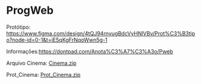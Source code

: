 # ProgWeb
Protótipo: https://www.figma.com/design/4tQJ94rnyugBdcVyHNlVBv/Prot%C3%B3tipo?node-id=0-1&t=iE5qKgFrNqoWwn5g-1


Informações:https://dontpad.com/Anota%C3%A7%C3%A3o/Pweb


Arquivo Cinema: [Cinema.zip](https://github.com/user-attachments/files/19817005/Cinema.zip)

Prot_Cinema: [Prot_Cinema.zip](https://github.com/user-attachments/files/19931883/Prot_Cinema.zip)
